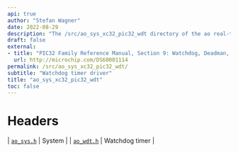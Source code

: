 ```yaml
---
api: true
author: "Stefan Wagner"
date: 2022-08-29
description: "The /src/ao_sys_xc32_pic32_wdt directory of the ao real-time operating system."
draft: false
external:
- title: "PIC32 Family Reference Manual, Section 9: Watchdog, Deadman, and Power-up Timers"
  url: http://microchip.com/DS60001114
permalink: /src/ao_sys_xc32_pic32_wdt/ 
subtitle: "Watchdog timer driver"
title: "ao_sys_xc32_pic32_wdt"
toc: false
---
```


# Headers

| [`ao_sys.h`](ao_sys.h.md) | System |
| [`ao_wdt.h`](ao_wdt.h.md) | Watchdog timer |
